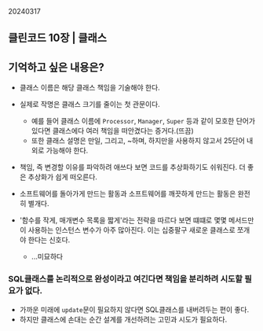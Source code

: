 20240317

## 클린코드 10장 | 클래스

## 기억하고 싶은 내용은?

- 클래스 이름은 해당 클래스 책임을 기술해야 한다.
- 실제로 작명은 클래스 크기를 줄이는 첫 관문이다.

  - 예를 들어 클래스 이름에 `Processor`, `Manager`, `Super` 등과 같이 모호한 단어가 있다면 클래스에다 여러 책임을 떠안겼다는 증거다.(뜨끔)
  - 또한 클래스 설명은 만일, 그리고, ~하며, 하지만을 사용하지 않고서 25단어 내외로 가능해야 한다.

- 책임, 즉 변경할 이유를 파악하려 애쓰다 보면 코드를 추상화하기도 쉬워진다. 더 좋은 추상화가 쉽게 떠오른다.

- 소프트웨어를 돌아가게 만드는 활동과 소프트웨어를 깨끗하게 만드는 활동은 완전히 별개다.

- '함수를 작게, 매개변수 목록을 짧게'라는 전략을 따르다 보면 떄떄로 몇몇 메서드만이 사용하는 인스턴스 변수가 아주 많아진다. 이는 십중팔구 새로운 클래스로 쪼개야 한다는 신호다.
  - ...미묘하다

### SQL클래스를 논리적으로 완성이라고 여긴다면 책임을 분리하려 시도할 필요가 없다.

- 가까운 미래에 `update`문이 필요하지 않다면 SQL클래스를 내버려두는 편이 좋다.
- 하지만 클래스에 손대는 순간 설계를 개선하려는 고민과 시도가 필요하다.
